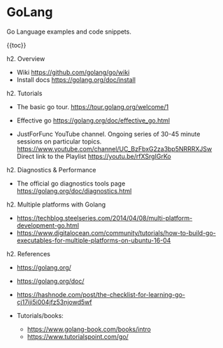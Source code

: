 # GoLang
Go Language examples and code snippets.

{{toc}}


h2. Overview

* Wiki  https://github.com/golang/go/wiki
* Install docs  https://golang.org/doc/install

h2. Tutorials

* The basic go tour. 
https://tour.golang.org/welcome/1

* Effective go
https://golang.org/doc/effective_go.html

* JustForFunc YouTube channel. Ongoing series of 30-45 minute sessions on particular topics.
https://www.youtube.com/channel/UC_BzFbxG2za3bp5NRRRXJSw
Direct link to the Playlist
https://youtu.be/rfXSrgIGrKo

h2. Diagnostics & Performance

* The official go diagnostics tools page
https://golang.org/doc/diagnostics.html

h2. Multiple platforms with Golang

* https://techblog.steelseries.com/2014/04/08/multi-platform-development-go.html
* https://www.digitalocean.com/community/tutorials/how-to-build-go-executables-for-multiple-platforms-on-ubuntu-16-04

h2. References

* https://golang.org/
* https://golang.org/doc/
* https://hashnode.com/post/the-checklist-for-learning-go-cj17iji5i004jfz53njowd5wf
* Tutorials/books: 

  * https://www.golang-book.com/books/intro
  * https://www.tutorialspoint.com/go/
